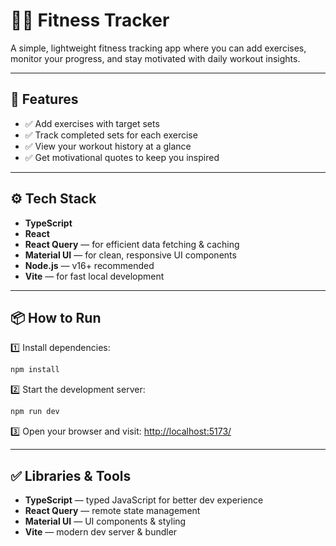 # 🏋️‍♂️ Fitness Tracker

A simple, lightweight fitness tracking app where you can add exercises, monitor your progress, and stay motivated with daily workout insights.

---

## 🚀 Features

- ✅ Add exercises with target sets
- ✅ Track completed sets for each exercise
- ✅ View your workout history at a glance
- ✅ Get motivational quotes to keep you inspired

---

## ⚙️ Tech Stack

- **TypeScript**
- **React**
- **React Query** — for efficient data fetching & caching
- **Material UI** — for clean, responsive UI components
- **Node.js** — v16+ recommended
- **Vite** — for fast local development

---

## 📦 How to Run

1️⃣ Install dependencies:

```bash
npm install
```

2️⃣ Start the development server:

```bash
npm run dev
```

3️⃣ Open your browser and visit: [http://localhost:5173/](http://localhost:5173/)

---

## ✅ Libraries & Tools

- **TypeScript** — typed JavaScript for better dev experience
- **React Query** — remote state management
- **Material UI** — UI components & styling
- **Vite** — modern dev server & bundler
